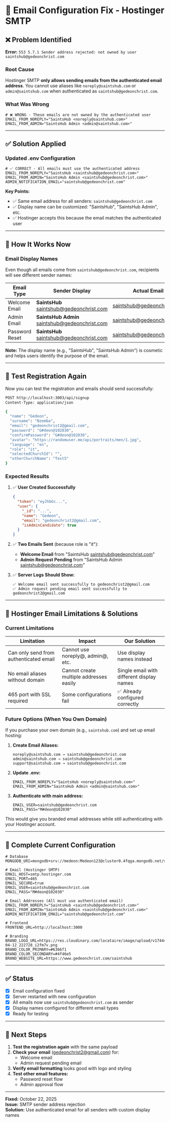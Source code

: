 # 🔧 Email Configuration Fix - Hostinger SMTP

## ❌ Problem Identified

**Error:** `553 5.7.1 Sender address rejected: not owned by user saintshub@gedeonchrist.com`

### Root Cause
Hostinger SMTP **only allows sending emails from the authenticated email address**. You cannot use aliases like `noreply@saintshub.com` or `admin@saintshub.com` when authenticated as `saintshub@gedeonchrist.com`.

### What Was Wrong
```env
# ❌ WRONG - These emails are not owned by the authenticated user
EMAIL_FROM_NOREPLY="SaintsHub <noreply@saintshub.com>"
EMAIL_FROM_ADMIN="SaintsHub Admin <admin@saintshub.com>"
```

---

## ✅ Solution Applied

### Updated .env Configuration

```env
# ✅ CORRECT - All emails must use the authenticated address
EMAIL_FROM_NOREPLY="SaintsHub <saintshub@gedeonchrist.com>"
EMAIL_FROM_ADMIN="SaintsHub Admin <saintshub@gedeonchrist.com>"
ADMIN_NOTIFICATION_EMAIL="saintshub@gedeonchrist.com"
```

**Key Points:**
- ✅ Same email address for all senders: `saintshub@gedeonchrist.com`
- ✅ Display name can be customized: "SaintsHub", "SaintsHub Admin", etc.
- ✅ Hostinger accepts this because the email matches the authenticated user

---

## 📧 How It Works Now

### Email Display Names

Even though all emails come from `saintshub@gedeonchrist.com`, recipients will see different sender names:

| Email Type | Sender Display | Actual Email |
|------------|----------------|--------------|
| Welcome Email | **SaintsHub** <saintshub@gedeonchrist.com> | saintshub@gedeonchrist.com |
| Admin Email | **SaintsHub Admin** <saintshub@gedeonchrist.com> | saintshub@gedeonchrist.com |
| Password Reset | **SaintsHub** <saintshub@gedeonchrist.com> | saintshub@gedeonchrist.com |

**Note:** The display name (e.g., "SaintsHub", "SaintsHub Admin") is cosmetic and helps users identify the purpose of the email.

---

## 🧪 Test Registration Again

Now you can test the registration and emails should send successfully:

```bash
POST http://localhost:3003/api/signup
Content-Type: application/json

{
  "name": "Gedeon",
  "surname": "Nzemba",
  "email": "gedeonchrist2@gmail.com",
  "password": "G#deon@102030",
  "confirmPassword": "G#deon@102030",
  "avatar": "https://randomuser.me/api/portraits/men/1.jpg",
  "language": "en",
  "role": "it",
  "selectedChurchId": "",
  "otherChurchName": "Test5"
}
```

### Expected Results

1. ✅ **User Created Successfully**
   ```json
   {
     "token": "eyJhbGc...",
     "user": {
       "_id": "...",
       "name": "Gedeon",
       "email": "gedeonchrist2@gmail.com",
       "isAdminCandidate": true
     }
   }
   ```

2. ✅ **Two Emails Sent** (because role is "it"):
   - **Welcome Email** from "SaintsHub <saintshub@gedeonchrist.com>"
   - **Admin Request Pending** from "SaintsHub Admin <saintshub@gedeonchrist.com>"

3. ✅ **Server Logs Should Show:**
   ```
   ✅ Welcome email sent successfully to gedeonchrist2@gmail.com
   ✅ Admin request pending email sent successfully to gedeonchrist2@gmail.com
   ```

---

## 🔐 Hostinger Email Limitations & Solutions

### Current Limitations

| Limitation | Impact | Our Solution |
|------------|--------|--------------|
| Can only send from authenticated email | Cannot use noreply@, admin@, etc. | Use display names instead |
| No email aliases without domain | Cannot create multiple addresses easily | Single email with different display names |
| 465 port with SSL required | Some configurations fail | ✅ Already configured correctly |

### Future Options (When You Own Domain)

If you purchase your own domain (e.g., `saintshub.com`) and set up email hosting:

1. **Create Email Aliases:**
   ```
   noreply@saintshub.com → saintshub@gedeonchrist.com
   admin@saintshub.com → saintshub@gedeonchrist.com
   support@saintshub.com → saintshub@gedeonchrist.com
   ```

2. **Update .env:**
   ```env
   EMAIL_FROM_NOREPLY="SaintsHub <noreply@saintshub.com>"
   EMAIL_FROM_ADMIN="SaintsHub Admin <admin@saintshub.com>"
   ```

3. **Authenticate with main address:**
   ```env
   EMAIL_USER=saintshub@gedeonchrist.com
   EMAIL_PASS="M#deon@102030"
   ```

This would give you branded email addresses while still authenticating with your Hostinger account.

---

## 📝 Complete Current Configuration

```env
# Database
MONGODB_URI=mongodb+srv://medeon:Medeon123@cluster0.4fqga.mongodb.net/saintsHub

# Email (Hostinger SMTP)
EMAIL_HOST=smtp.hostinger.com
EMAIL_PORT=465
EMAIL_SECURE=true
EMAIL_USER=saintshub@gedeonchrist.com
EMAIL_PASS="M#deon@102030"

# Email Addresses (All must use authenticated email)
EMAIL_FROM_NOREPLY="SaintsHub <saintshub@gedeonchrist.com>"
EMAIL_FROM_ADMIN="SaintsHub Admin <saintshub@gedeonchrist.com>"
ADMIN_NOTIFICATION_EMAIL="saintshub@gedeonchrist.com"

# Frontend
FRONTEND_URL=http://localhost:3000

# Branding
BRAND_LOGO_URL=https://res.cloudinary.com/locataire/image/upload/v1744489734/Screenshot_2025-04-12_222728_i2fm7v.png
BRAND_COLOR_PRIMARY=#6366f1
BRAND_COLOR_SECONDARY=#4f46e5
BRAND_WEBSITE_URL=https://www.gedeonchrist.com/saintshub
```

---

## ✅ Status

- [x] Email configuration fixed
- [x] Server restarted with new configuration
- [x] All emails now use `saintshub@gedeonchrist.com` as sender
- [x] Display names configured for different email types
- [x] Ready for testing

---

## 🎯 Next Steps

1. **Test the registration again** with the same payload
2. **Check your email** (gedeonchrist2@gmail.com) for:
   - Welcome email
   - Admin request pending email
3. **Verify email formatting** looks good with logo and styling
4. **Test other email features:**
   - Password reset flow
   - Admin approval flow

---

**Fixed:** October 22, 2025  
**Issue:** SMTP sender address rejection  
**Solution:** Use authenticated email for all senders with custom display names
